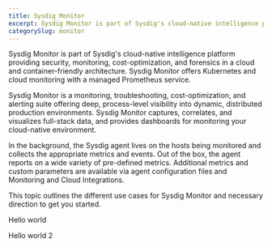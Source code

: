 ```yaml
---
title: Sysdig Monitor
excerpt: Sysdig Monitor is part of Sysdig's cloud-native intelligence platform
categorySlug: monitor
---
```


Sysdig Monitor is part of Sysdig's cloud-native intelligence platform providing security, monitoring, cost-optimization, and forensics in a cloud and container-friendly architecture. Sysdig Monitor offers Kubernetes and cloud monitoring with a managed Prometheus service.

Sysdig Monitor is a monitoring, troubleshooting, cost-optimization, and alerting suite offering deep, process-level visibility into dynamic, distributed production environments. Sysdig Monitor captures, correlates, and visualizes full-stack data, and provides dashboards for monitoring your cloud-native environment.

In the background, the Sysdig agent lives on the hosts being monitored and collects the appropriate metrics and events. Out of the box, the agent reports on a wide variety of pre-defined metrics. Additional metrics and custom parameters are available via agent configuration files and Monitoring and Cloud Integrations.

This topic outlines the different use cases for Sysdig Monitor and necessary direction to get you started.

Hello world

Hello world 2